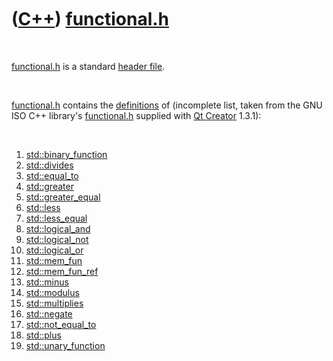 



 

 

 

 

 

([C++](Cpp.htm)) [functional.h](CppFunctionalH.htm)
===================================================

 

[functional.h](CppFunctionalH.htm) is a standard [header
file](CppHeaderFile.htm).

 

[functional.h](CppFunctionalH.htm) contains the
[definitions](CppDefinition.htm) of (incomplete list, taken from the GNU
ISO C++ library's [functional.h](CppFunctionalH.htm) supplied with [Qt
Creator](CppQtCreator.htm) 1.3.1):

 

1.  [std::binary\_function](CppBinary_function.htm)
2.  [std::divides](CppDivides.htm)
3.  [std::equal\_to](CppEqual_to.htm)
4.  [std::greater](CppGreater.htm)
5.  [std::greater\_equal](CppGreater_equal.htm)
6.  [std::less](CppLess.htm)
7.  [std::less\_equal](CppLess_equal.htm)
8.  [std::logical\_and](CppLogical_and.htm)
9.  [std::logical\_not](CppLogical_not.htm)
10. [std::logical\_or](CppLogical_or.htm)
11. [std::mem\_fun](CppMem_fun.htm)
12. [std::mem\_fun\_ref](CppMem_fun.htm)
13. [std::minus](CppMinus.htm)
14. [std::modulus](CppModulus.htm)
15. [std::multiplies](CppMultiplies.htm)
16. [std::negate](CppNegate.htm)
17. [std::not\_equal\_to](CppNot_equal_to.htm)
18. [std::plus](CppPlus.htm)
19. [std::unary\_function](CppUnary_function.htm)

 

 

 

 

 





 



